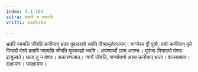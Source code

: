 ```yaml
---
index: 4.1.164
sutra: भ्रातरि च ज्यायसि
vritti: kashika

---
```

भ्रतरि ज्ययसि जीवति कनीयान् भ्राता युवसञ्ज्ञो भवति पौत्रप्रभृतेरपत्यम्। गार्ग्यस्य द्वौ पुत्रौ, तयोः कनीयान् मृते पित्रादौ वंश्ये भ्रातरि ज्यायसि जीवति युवसञ्ज्ञो भवति। अवंश्यार्थो ऽयम् आरम्भः। पूर्वजाः पित्रादयो वंश्या इत्युच्यते। भ्राता तु न वंश्यः। अकारणत्वात्। गार्ग्ये जीवति, गार्ग्यायणो अस्य कनीयान् भ्राता। वात्स्यायनः। दाक्षायणः। प्लाक्षायणः।